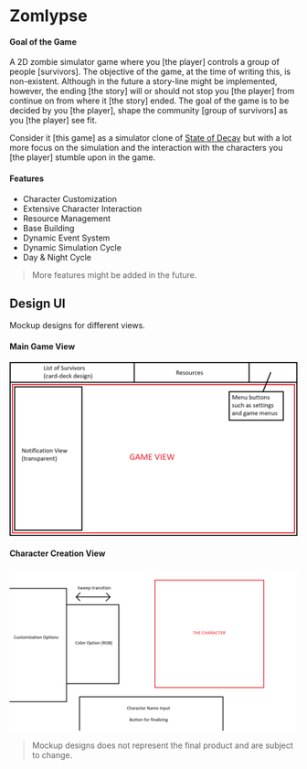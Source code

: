 # Zomlypse

#### Goal of the Game

A 2D zombie simulator game where you [the player] controls a group of people [survivors]. The objective of the game, at the time of writing this, is non-existent. Although in the future a story-line might be implemented, however, the ending [the story] will or should not stop you [the player] from continue on from where it [the story] ended. The goal of the game is to be decided by you [the player], shape the community [group of survivors] as you [the player] see fit. 

Consider it [this game] as a simulator clone of [State of Decay](https://en.wikipedia.org/wiki/State_of_Decay_(video_game) "Wiki page") but with a lot more focus on the simulation and the interaction with the characters you [the player] stumble upon in the game.

#### Features

* Character Customization
* Extensive Character Interaction 
* Resource Management
* Base Building
* Dynamic Event System
* Dynamic Simulation Cycle
* Day & Night Cycle

> More features might be added in the future.

## Design UI

Mockup designs for different views.

#### Main Game View

![game](https://github.com/ZitaRR/Zomlypse/blob/master/Resources/game_window.png)

#### Character Creation View

![character creation](https://github.com/ZitaRR/Zomlypse/blob/dev/Resources/character_creation_window.png)

> Mockup designs does not represent the final product and are subject to change.
